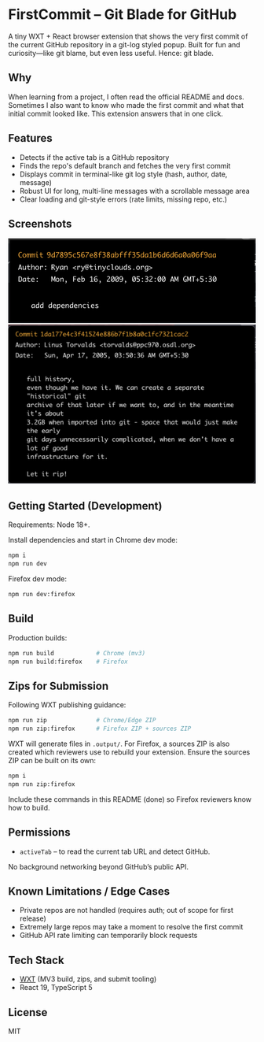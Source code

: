 # FirstCommit – Git Blade for GitHub

A tiny WXT + React browser extension that shows the very first commit of the current GitHub repository in a git-log styled popup. Built for fun and curiosity—like git blame, but even less useful. Hence: git blade.

## Why

When learning from a project, I often read the official README and docs. Sometimes I also want to know who made the first commit and what that initial commit looked like. This extension answers that in one click.

## Features

- Detects if the active tab is a GitHub repository
- Finds the repo's default branch and fetches the very first commit
- Displays commit in terminal-like git log style (hash, author, date, message)
- Robust UI for long, multi-line messages with a scrollable message area
- Clear loading and git-style errors (rate limits, missing repo, etc.)

## Screenshots

![FirstCommit – normal](./public/screenshots/normal.png)
![FirstCommit – long message](./public/screenshots/long-message.png)

## Getting Started (Development)
Requirements: Node 18+.

Install dependencies and start in Chrome dev mode:

```sh
npm i
npm run dev
```

Firefox dev mode:

```sh
npm run dev:firefox
```

## Build

Production builds:

```sh
npm run build            # Chrome (mv3)
npm run build:firefox    # Firefox
```

## Zips for Submission

Following WXT publishing guidance:

```sh
npm run zip              # Chrome/Edge ZIP
npm run zip:firefox      # Firefox ZIP + sources ZIP
```

WXT will generate files in `.output/`. For Firefox, a sources ZIP is also created which reviewers use to rebuild your extension. Ensure the sources ZIP can be built on its own:

```sh
npm i
npm run zip:firefox
```

Include these commands in this README (done) so Firefox reviewers know how to build.

## Permissions

- `activeTab` – to read the current tab URL and detect GitHub.

No background networking beyond GitHub’s public API.

## Known Limitations / Edge Cases

- Private repos are not handled (requires auth; out of scope for first release)
- Extremely large repos may take a moment to resolve the first commit
- GitHub API rate limiting can temporarily block requests

## Tech Stack

- [WXT](https://wxt.dev/) (MV3 build, zips, and submit tooling)
- React 19, TypeScript 5

## License

MIT

